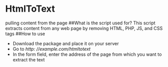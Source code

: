 # HtmlToText
pulling content from the page
##What is the script used for?
This script extracts content from any web page by removing HTML, PHP, JS, and CSS tags
##How to use
- Download the package and place it on your server
- Go to *http: //example.com/htmltotext*
- In the form field, enter the address of the page from which you want to extract the text
